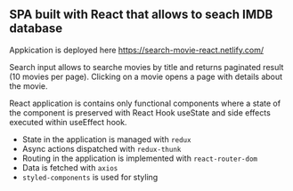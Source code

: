 ## SPA built with React that allows to seach IMDB database

Appkication is deployed here https://search-movie-react.netlify.com/

Search input allows to searche movies by title and returns paginated result (10 movies per page).
Clicking on a movie opens a page with details about the movie.

React application is contains only functional components where a state of the component is preserved with React Hook useState and side effects executed within useEffect hook.

- State in the application is managed with `redux`
- Async actions dispatched with `redux-thunk`
- Routing in the application is implemented with `react-router-dom`
- Data is fetched with `axios`
- `styled-components` is used for styling
